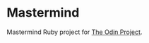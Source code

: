 # Mastermind

Mastermind Ruby project for [The Odin Project](https://www.theodinproject.com/paths/full-stack-ruby-on-rails/courses/ruby-programming/lessons/mastermind).
